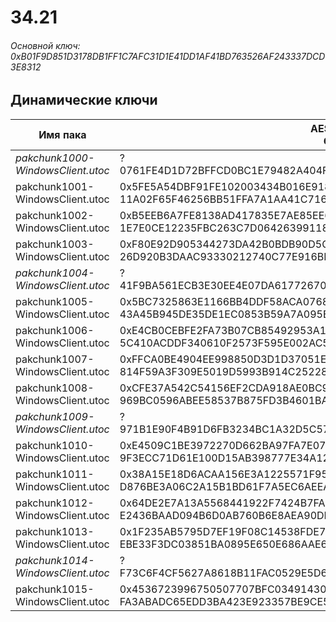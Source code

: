 # 34.21

###### Основной ключ: 0xB01F9D851D3178DB1FF1C7AFC31D1E41DD1AF41BD763526AF243337DCD3E8312

## Динамические ключи

| Имя пака                          | AES Ключ</br>GUID                                                                                       | HiRes Текстуры |
|-----------------------------------|---------------------------------------------------------------------------------------------------------|----------------|
| *pakchunk1000-WindowsClient.utoc* | ?</br>0761FE4D1D72BFFCD0BC1E79482A404F 																  | ❌             |
| pakchunk1001-WindowsClient.utoc   | 0x5FE5A54DBF91FE102003434B016E918682781F4B4B5489D3E0D6AEB84F362A2C</br>11A02F65F46256BB51FFA7A1AA41C716 | ✔️             |
| pakchunk1002-WindowsClient.utoc   | 0xB5EEB6A7FE8138AD417835E7AE85EE686F4F6E88B05481BF922A67A9FD14E606</br>1E7E0CE12235FBC263C7D06426399118 | ✔️             |
| pakchunk1003-WindowsClient.utoc   | 0xF80E92D905344273DA42B0BDB90D5C030543DFBE5093A3E9AAA89D61445A6458</br>26D920B3DAAC93330212740C77E916BB | ❌             |
| *pakchunk1004-WindowsClient.utoc* | ?</br>41F9BA561ECB3E30EE4E07DA61772670 																  | ❌             |
| pakchunk1005-WindowsClient.utoc   | 0x5BC7325863E1166BB4DDF58ACA0768DFE78A01280C55D7B3940C2269B73EBE48</br>43A45B945DE35DE1EC0853B59A7A095E | ✔️             |
| pakchunk1006-WindowsClient.utoc   | 0xE4CB0CEBFE2FA73B07CB85492953A144B316CD4B0546023AA44FE64C53361E04</br>5C410ACDDF340610F2573F595E002AC5 | ✔️             |
| pakchunk1007-WindowsClient.utoc   | 0xFFCA0BE4904EE998850D3D1D37051E8E2729E462C0F1E64D016E14E63DC448AC</br>814F59A3F309E5019D5993B914C25228 | ❌             |
| pakchunk1008-WindowsClient.utoc   | 0xCFE37A542C54156EF2CDA918AE0BC9BF8FCA6F54D8369E3FF4FE0700BF1A8892</br>969BC0596ABEE58537B875FD3B4601BA | ❌             |
| *pakchunk1009-WindowsClient.utoc* | ?</br>971B1E90F4B91D6FB3234BC1A32D5C57 																  | ❌             |
| pakchunk1010-WindowsClient.utoc   | 0xE4509C1BE3972270D662BA97FA7E07ABA2C3B5A722CF14AEBEE71EEB1F30466A</br>9F3ECC71D61E100D15AB398777E34A12 | ✔️             |
| pakchunk1011-WindowsClient.utoc   | 0x38A15E18D6ACAA156E3A1225571F957751B809E6FF9704117C59DF605A28139F</br>D876BE3A06C2A15B1BD61F7A5EC6AEEA | ✔️             |
| pakchunk1012-WindowsClient.utoc   | 0x64DE2E7A13A5568441922F7424B7FA1CE952B303E5C43E7CD9B56F378AF00E71</br>E2436BAAD094B6D0AB760B6E8AEA90DB | ❌             |
| pakchunk1013-WindowsClient.utoc   | 0x1F235AB5795D7EF19F08C14538FDE753319BB56FBF7B29939337D7860058D5C4</br>EBE33F3DC03851BA0895E650E686AAE6 | ❌             |
| *pakchunk1014-WindowsClient.utoc* | ?</br>F73C6F4CF5627A8618B11FAC0529E5D6 																  | ❌             |
| pakchunk1015-WindowsClient.utoc   | 0x4536723996750507707BFC0349143027060825E37E964EA829998F8796FAAEA9</br>FA3ABADC65EDD3BA423E923357BE9CE5 | ❌             |
